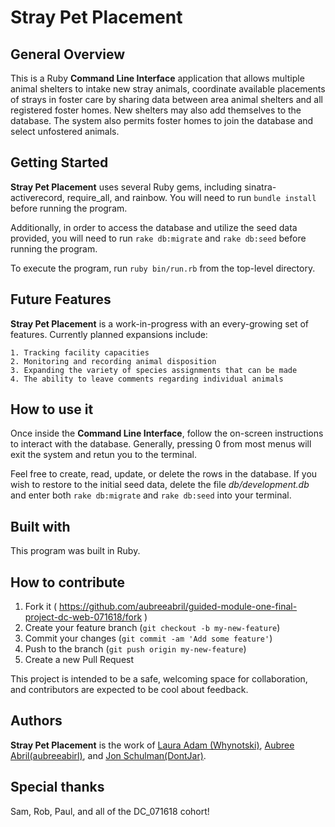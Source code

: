 # Stray Pet Placement

## General Overview

  This is a Ruby **Command Line Interface** application that allows multiple animal shelters to intake new stray animals, coordinate available placements of strays in foster care by sharing data between area animal shelters and all registered foster homes. New shelters may also add themselves to the database. The system also permits foster homes to join the database and select unfostered animals.

## Getting Started

  **Stray Pet Placement** uses several Ruby gems, including sinatra-activerecord, require_all, and rainbow. You will need to run `bundle install` before running the program.

  Additionally, in order to access the database and utilize the seed data provided, you will need to run `rake db:migrate` and `rake db:seed` before running the program.

  To execute the program, run `ruby bin/run.rb` from the top-level directory.

## Future Features

  **Stray Pet Placement** is a work-in-progress with an every-growing set of features.  Currently planned expansions include:

    1. Tracking facility capacities
    2. Monitoring and recording animal disposition
    3. Expanding the variety of species assignments that can be made
    4. The ability to leave comments regarding individual animals

## How to use it

  Once inside the **Command Line Interface**, follow the on-screen instructions to interact with the database.  Generally, pressing 0 from most menus will exit the system and retun you to the terminal.

  Feel free to create, read, update, or delete the rows in the database.  If you wish to restore to the initial seed data, delete the file *db/development.db* and enter both `rake db:migrate` and `rake db:seed` into your terminal.

## Built with

  This program was built in Ruby.

## How to contribute

  1. Fork it ( https://github.com/aubreeabril/guided-module-one-final-project-dc-web-071618/fork )
  2. Create your feature branch (`git checkout -b my-new-feature`)
  3. Commit your changes (`git commit -am 'Add some feature'`)
  4. Push to the branch (`git push origin my-new-feature`)
  5. Create a new Pull Request

  This project is intended to be a safe, welcoming space for collaboration, and contributors are expected to be cool about feedback.

## Authors

  **Stray Pet Placement** is the work of [Laura Adam (Whynotski)](https://github.com/whynotski), [Aubree Abril(aubreeabirl)](https://github.com/aubreeabril), and [Jon Schulman(DontJar)](https://github.com/DontJar).

## Special thanks

  Sam, Rob, Paul, and all of the DC_071618 cohort!
